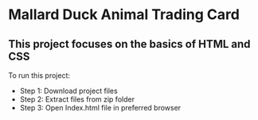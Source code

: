 # Mallard Duck Animal Trading Card

## This project focuses on the basics of HTML and CSS

To run this project:

* Step 1: Download project files
* Step 2: Extract files from zip folder
* Step 3: Open Index.html file in preferred browser